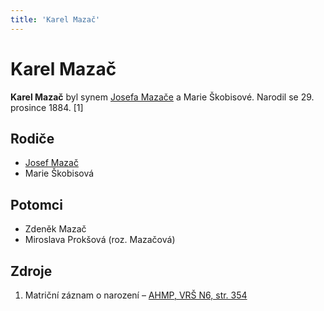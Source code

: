 ```yaml
---
title: 'Karel Mazač'
---
```


# Karel Mazač

**Karel Mazač** byl synem [Josefa Mazače](mazac-josef-1858.md) a Marie Škobisové. Narodil se 29. prosince 1884. \[1\]


## Rodiče

- [Josef Mazač](mazac-josef-1858.md)
- Marie Škobisová


## Potomci

- Zdeněk Mazač
- Miroslava Prokšová (roz. Mazačová)


## Zdroje

1. Matriční záznam o narození – [AHMP, VRŠ N6, str. 354](http://katalog.ahmp.cz/pragapublica/permalink?xid=FC152E6DB6FF48959C8931B618A21616&scan=354#scan354)
